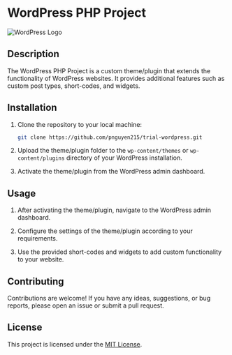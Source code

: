 # WordPress PHP Project

![WordPress Logo](https://wordpress.org/about/images/logos/wordpress-logo-notext-rgb.png)

## Description

The WordPress PHP Project is a custom theme/plugin that extends the functionality of WordPress websites. It provides additional features such as custom post types, short-codes, and widgets.

## Installation

1. Clone the repository to your local machine:

   ```bash
   git clone https://github.com/pnguyen215/trial-wordpress.git
   ```

2. Upload the theme/plugin folder to the `wp-content/themes` or `wp-content/plugins` directory of your WordPress installation.

3. Activate the theme/plugin from the WordPress admin dashboard.

## Usage

1. After activating the theme/plugin, navigate to the WordPress admin dashboard.

2. Configure the settings of the theme/plugin according to your requirements.

3. Use the provided short-codes and widgets to add custom functionality to your website.

## Contributing

Contributions are welcome! If you have any ideas, suggestions, or bug reports, please open an issue or submit a pull request.

## License

This project is licensed under the [MIT License](LICENSE).
